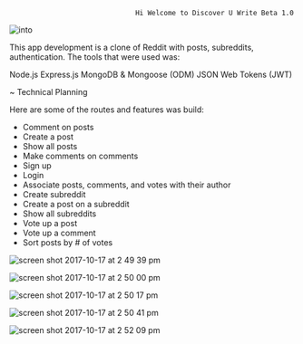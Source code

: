                                    Hi Welcome to Discover U Write Beta 1.0

![into](https://user-images.githubusercontent.com/24231101/31690500-bdd497ec-b347-11e7-9316-b9e6dc684e1a.png)

This app development is a clone of Reddit with posts, subreddits, authentication. The tools that were used was:

Node.js
Express.js
MongoDB & Mongoose (ODM)
JSON Web Tokens (JWT)

~ Technical Planning 

Here are some of the routes and features was build:
- Comment on posts
- Create a post
- Show all posts
- Make comments on comments
- Sign up
- Login
- Associate posts, comments, and votes with their author
- Create subreddit
- Create a post on a subreddit
- Show all subreddits
- Vote up a post
- Vote up a comment
- Sort posts by # of votes

![screen shot 2017-10-17 at 2 49 39 pm](https://user-images.githubusercontent.com/24231101/31691414-e79b6968-b34a-11e7-88b2-151f28722977.png)

![screen shot 2017-10-17 at 2 50 00 pm](https://user-images.githubusercontent.com/24231101/31691415-e7b0f012-b34a-11e7-8da3-aade1c219f61.png)


![screen shot 2017-10-17 at 2 50 17 pm](https://user-images.githubusercontent.com/24231101/31691526-41650b8e-b34b-11e7-9cf3-7bd1a6d662bc.png)

![screen shot 2017-10-17 at 2 50 41 pm](https://user-images.githubusercontent.com/24231101/31691525-414cbf20-b34b-11e7-8320-6543309c05fd.png)

![screen shot 2017-10-17 at 2 52 09 pm](https://user-images.githubusercontent.com/24231101/31691524-4134c960-b34b-11e7-89d2-12b82932eb12.png)


